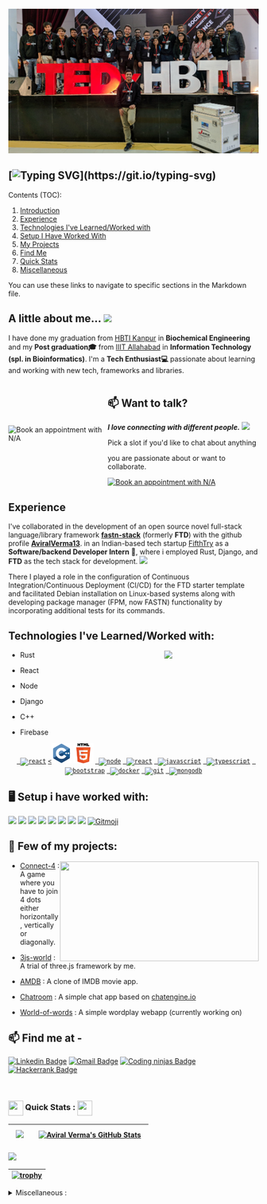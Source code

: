 <p  align="center"><a  href="https://aviralrabbit1.github.io"><img alt="Hello, I'm Aviral!" src="assets/TEDxHBTI.jpg"  /></a></p>


## [![Typing SVG](https://readme-typing-svg.herokuapp.com?font=Fira+Code&size=32&pause=1000&vCenter=true&width=800&height=80&lines=Hello+people!+Welcome+to+my+Profile!;I+am+Aviral+Verma%2C+a+tech+enthusiast.)](https://git.io/typing-svg)

Contents (TOC):

1. [Introduction](#a-little-about-me-)
2. [Experience](#experience)
3. [Technologies I've Learned/Worked with](#technologies-ive-learnedworked-with)
4. [Setup I Have Worked With](#%EF%B8%8F-setup-i-have-worked-with)
5. [My Projects](#-few-of-my-projects)
6. [Find Me](#-find-me-at--)
7. [Quick Stats](#-quick-stats--)
8. [Miscellaneous](#miscellaneous)

You can use these links to navigate to specific sections in the Markdown file.

## A little about me... <img src="https://media.giphy.com/media/VgCDAzcKvsR6OM0uWg/giphy.gif" width="45">

I have done my graduation from [HBTI Kanpur](https://hbtu.ac.in/) in **Biochemical Engineering** and my **Post graduation🎓** from [IIIT Allahabad](https://www.iiita.ac.in/) in **Information Technology (spl. in Bioinformatics)**. I'm a **Tech Enthusiast💻** passionate about learning and working with new tech, frameworks and libraries. 

<!-- <a href="https://calendly.com/aviral-verma/30-min" target="_blank"><img width="498" alt="meet_link" src="https://user-images.githubusercontent.com/15426564/144297439-f530f383-e73e-41e0-9914-a9b7d3f432e5.png"></a> -->

<div style="display: flex; justify-content: space-between; align-items: center;">
     <a href="https://www.picktime.com/abdd237e-2bff-4ad3-b24a-fea96c268a7a" 
            class="ptbkbtn" target="_blank" style="float: none;">
        <img border="none" align="right" width="200px" alt="Book an appointment with N/A"
            src="https://github.com/aviralrabbit1/aviralrabbit1/assets/54033735/d9291d18-39c2-4190-864a-dbcf72e84c59"/>
     </a>
    <div style="flex: 1;">
        <div>
        <h2>📫 Want to talk? </h2>
        <em><b>I love connecting with different people.</b></em>
        <img src="https://media.giphy.com/media/LnQjpWaON8nhr21vNW/giphy.gif" width="60">
        <p>Pick a slot if you'd like to chat about anything </p>
        <p>you are passionate about or want to collaborate.</p>
        <a class="ptbkbtn" target="_blank" style="float: none;"
            href="https://www.picktime.com/abdd237e-2bff-4ad3-b24a-fea96c268a7a" >
            <img border="none" alt="Book an appointment with N/A"
                src="https://www.picktime.com/img/widgetButtons/BookingPage/picktime-book-online-green.png" />
        </a>
        </div>
    </div>
</div>


## Experience

I've collaborated in the development of an open source novel full-stack language/library framework [**fastn-stack**](https://github.com/fastn-stack) (formerly **FTD**) with the github profile [**AviralVerma13**](https://github.com/AviralVerma13). in an Indian-based tech startup [FifthTry](https://www.fifthtry.com/) as a **Software/backend Developer Intern** 💼, where i employed Rust, Django, and **FTD** as the tech stack for development.  <img src="https://media.giphy.com/media/WUlplcMpOCEmTGBtBW/giphy.gif" width="60"> 

There I played a role in the configuration of Continuous Integration/Continuous Deployment (CI/CD) for the FTD starter template and facilitated Debian installation on Linux-based systems along with developing package manager (FPM, now FASTN) functionality by incorporating additional tests for its commands.

<!-- ![rocket](https://github.githubassets.com/images/icons/emoji/unicode/1f680.png)  -->

   
## Technologies I've Learned/Worked with:

<img src="https://media.giphy.com/media/M9gbBd9nbDrOTu1Mqx/giphy.gif" align="right" width="190" style="float: right;">

<p>
     
   - Rust
     
   - React
    
   - Node
     
   - Django
     
   - C++
     
   - Firebase

</p>

<div style="text-align: center;">
    <a href="https://reactjs.org/" target="_blank"><code> <img src="https://upload.wikimedia.org/wikipedia/commons/a/a7/React-icon.svg" alt="react" width="40" height="40"/></code></a>
<a href="https://cplusplus.com/" target="_blank" ><code><<img height="40" src="https://raw.githubusercontent.com/github/explore/80688e429a7d4ef2fca1e82350fe8e3517d3494d/topics/cpp/cpp.png"></code></a>
<a href="https://html.com/" target="_blank"><code><img height="40" src="https://raw.githubusercontent.com/github/explore/80688e429a7d4ef2fca1e82350fe8e3517d3494d/topics/html/html.png"></code></a>
<a href="https://nodejs.org/" target="_blank"><code> <img src="https://upload.wikimedia.org/wikipedia/commons/d/d9/Node.js_logo.svg" alt="node" width="40" height="40"/></code></a>
<a href="https://www.djangoproject.com/" target="_blank"><code> <img src="https://static.djangoproject.com/img/logos/django-logo-negative.1d528e2cb5fb.png" alt="react" width="70" height="40"/></code></a>
<a href="https://developer.mozilla.org/en-US/docs/Web/JavaScript" target="_blank"><code> <img src="https://upload.wikimedia.org/wikipedia/commons/6/6a/JavaScript-logo.png" alt="javascript" width="40" height="40"/></code></a>
<a href="https://www.typescriptlang.org/" target="_blank"><code> <img src="https://upload.wikimedia.org/wikipedia/commons/4/4c/Typescript_logo_2020.svg" alt="typescript" width="40" height="40"/></code></a>
<!-- <a href="https://nextjs.org/" target="_blank"><code> <img src="https://www.rlogical.com/wp-content/uploads/2021/08/Rlogical-Blog-Images-thumbnail.png" alt="nextjs" width="40" height="40"/></code></a> -->
<!-- <a href="https://tailwindcss.com/" target="_blank"><code> <img src="https://www.vectorlogo.zone/logos/tailwindcss/tailwindcss-icon.svg" alt="tailwind" width="40" height="40"/></code></a> -->
<a href="https://getbootstrap.com" target="_blank"><code> <img src="https://upload.wikimedia.org/wikipedia/commons/b/b2/Bootstrap_logo.svg" alt="bootstrap" width="40" height="40"/></code></a></code></a> <a href="https://www.docker.com/" target="_blank"><code> <img src="https://www.docker.com/wp-content/uploads/2022/03/vertical-logo-monochromatic.png" alt="docker" width="40" height="40"/></code></a>
<a href="https://git-scm.com/" target="_blank"><code> <img src="https://www.vectorlogo.zone/logos/git-scm/git-scm-icon.svg" alt="git" width="40" height="40"/></code></a>
<!-- <a href="https://jestjs.io" target="_blank"><code> <img src="https://www.vectorlogo.zone/logos/jestjsio/jestjsio-icon.svg" alt="jest" width="40" height="40"/></code></a> -->
<a href="https://www.mongodb.com/" target="_blank"><code> <img src="https://w7.pngwing.com/pngs/63/19/png-transparent-mongodb-database-nosql-postgresql-mongo-text-logo-business-thumbnail.png" alt="mongodb" width="40" height="40"/></code></a>
<!-- <a href="https://www.mysql.com/" target="_blank"><code> <img src="https://upload.wikimedia.org/wikipedia/commons/0/0a/MySQL_textlogo.svg" alt="mysql" width="40" height="40"/></code></a> -->
<!-- <a href="https://www.postgresql.org" target="_blank"><code> <img src="https://upload.wikimedia.org/wikipedia/commons/2/29/Postgresql_elephant.svg" alt="postgresql" width="40" height="40"/></code></a> -->
</div>



## 🖥️ Setup i have worked with:
<p>

<img src="https://img.shields.io/badge/Windows-555555.svg?&style=flat-square&logo=windows&logoColor=0078D6">
<img src="https://img.shields.io/badge/Ubuntu-555555.svg?&style=flat-square&logo=linux&logoColor=white">
<img src="https://img.shields.io/badge/Chrome-555555.svg?&style=flat-square&logo=google-chrome&logoColor=FABC0C">
<img src="https://img.shields.io/badge/Brave-555555.svg?&style=flat-square&logo=Brave&logoColor=orange">
<img src="https://img.shields.io/badge/VS Code-555555?style=flat-square&logo=visual-studio-code&logoColor=007ACC">
<img src="https://img.shields.io/badge/Intellij Idea-555555?style=flat-square&logo=Intellijidea&logoColor=white&bg_color=000">
<img src="https://img.shields.io/badge/Jupyter-555555.svg?&style=flat-square&logo=jupyter&logoColor=F37626">
<img src="https://img.shields.io/badge/Spotify-555555.svg?&style=flat-square&logo=spotify&logoColor=1ED760">
<a href="https://gitmoji.dev">
  <img
    src="https://img.shields.io/badge/gitmoji-%20😜%20😍-FFDD67.svg?style=flat-square"
    alt="Gitmoji"
  />
</a>

</p>

## 🎊 Few of my projects:

<p>
<img width="400" height="200" src="https://media.giphy.com/media/9B8wYztAoe1zO/source.gif" align="right">

- [Connect-4](https://aviralrabbit1.github.io/connect-4/) : A game where you have to join 4 dots either horizontally, vertically or diagonally.
  
- [3js-world](https://aviral-3js-portfolio.web.app/) : A trial of three.js framework by me.
  
- [AMDB](https://amdb-zeta.vercel.app/) : A clone of IMDB movie app.
  
- [Chatroom](https://aviralchatrooms.netlify.app/) : A simple chat app based on [chatengine.io](chatengine.io)
  
- [World-of-words](https://world-of-words.vercel.app/) : A simple wordplay webapp (currently working on)
  

</p>

## 📫 Find me at -

[![Linkedin Badge](https://img.shields.io/badge/-LinkedIn-blue?style=flat-square&logo=Linkedin&logoColor=white&link=https://www.linkedin.com/in/aviral-verma-iiita/)](https://www.linkedin.com/in/aviral-verma-iiita/)
[![Gmail Badge](https://img.shields.io/badge/-Gmail-d14836?style=flat-square&logo=Gmail&logoColor=white&link=mailto:aviral.robin@gmail.com)](mailto:aviral.robin@gmail.com) 
[![Coding ninjas Badge](https://img.shields.io/badge/-codingninjas-fff?style=flat-square&logo=codingninjas&logoColor=orange&link=https://www.codingninjas.com/studio/profile/aviralrabbit13)](https://www.codingninjas.com/studio/profile/aviralrabbit13)
[![Hackerrank Badge](https://img.shields.io/badge/-Hackerrank-050c1b?style=flat-square&logo=HackerRank&logoColor=white&link=https://www.hackerrank.com/aviral_robin)](https://www.hackerrank.com/aviral_robin)
<!-- [![LeetCode Badge](https://img.shields.io/badge/-LeetCode-fff?style=flat-square&logo=LeetCode&logoColor=gold&link=https://leetcode.com/aviralrabbit13/)](https://leetcode.com/aviralrabbit13/) -->

<br>

### <img src="https://media.giphy.com/media/ZCN6F3FAkwsyOGU2RS/giphy.gif" width="30" height="30" align="center"> Quick Stats : <img src="https://media.giphy.com/media/ZCN6F3FAkwsyOGU2RS/giphy.gif" width="30" height="30" align="center">

<p align="center">

| <a  href="https://github.com/aviralrabbit1"><img  style="margin:0.5rem"  src="https://github-readme-stats.vercel.app/api/top-langs/?username=aviralrabbit1&layout=donut&hide=Html&langs_count=7&title_color=ffffff&text_color=c9cacc&icon_color=4AB197&bg_color=1A2B34&exclude_repo=ml-model-for-gene-expression-of-prostate-cancer,first-envo"  /></a> | <a  href="https://github.com/aviralrabbit1"><img  style="margin:0.5rem"  src="https://github-readme-stats-sigma-five.vercel.app/api?username=aviralrabbit1&show_icons=true&line_height=27&count_private=true&title_color=ffffff&text_color=c9cacc&icon_color=4AB097&bg_color=1A2B34&hide=contrib" alt="Aviral Verma's GitHub Stats" /></a> |
| ------------- | ------------- |
</p>
<!-- [![Visits Badge](https://visitor-badge.laobi.icu/badge?page_id=aviralrabbit1)](https://aviral-3js-portfolio.web.app/) -->

<img  src="https://github-readme-streak-stats.herokuapp.com/?user=aviralrabbit1"></img>

<p align="center">
    
|[![trophy](https://github-profile-trophy.vercel.app/?username=aviralrabbit1&theme=onestar&margin-w=15&margin-h=15&column=-1)](https://github.com/aviralrabbit1)|
| -------------|

</p>

<!-- [![trophy](https://github-profile-trophy.vercel.app/?username=aviralrabbit1&theme=darkhub)](https://github.com/aviralrabbit1) -->

<!-- [![trophy](https://github-profile-trophy.vercel.app/?username=aviralrabbit1&theme=dark_lover)](https://github.com/aviralrabbit1) -->


<details>
<summary>Miscellaneous :</summary>

<a  href="https://aviralrabbit1.github.io"><img align="right" width="35%" alt="My Avatar" src="assets/Avatar.jpeg" /></a>

- **Working**: 🔭 I’m currently working on ... a sci-fi themed nasa project(educational).
- **Learning**: 🌱 I’m currently learning Node, MongoDB, CI/CD, Redux-toolkit.
- **Collaboration** :👯 I’m looking to collaborate on any new interesting project.
- **Hobbies** : I like music 🎹, poetry 📝✍ , anime and gaming 🎮.

<!-- ![](https://komarev.com/ghpvc/?username=aviralrabbit1&color=blue) -->


[![Aviral's wakatime stats](https://github-readme-stats.vercel.app/api/wakatime?username=aviralrabbit1&layout=compact)](https://github.com/aviralrabbit1/github-readme-stats)

<!-- ![Aviral's github activity graph](https://raw.githubusercontent.com/aviralrabbit1/aviralrabbit1/output/github-contribution-grid-snake.svg) -->

<!--START_SECTION:waka-->
![Profile Views](http://img.shields.io/badge/Profile%20Views-27-blue)

**🐱 My GitHub Data** 

> 📦 87.6 kB Used in GitHub's Storage 
 > 
> 🏆 1,276 Contributions in the Year 2023
 > 
> 💼 Opted to Hire
 > 
> 📜 42 Public Repositories 
 > 
> 🔑 2 Private Repositories 
 > 
**I'm a Night 🦉** 

```text
🌞 Morning                381 commits         ████░░░░░░░░░░░░░░░░░░░░░   14.57 % 
🌆 Daytime                294 commits         ███░░░░░░░░░░░░░░░░░░░░░░   11.24 % 
🌃 Evening                618 commits         ██████░░░░░░░░░░░░░░░░░░░   23.63 % 
🌙 Night                  1322 commits        █████████████░░░░░░░░░░░░   50.55 % 
```
📅 **I'm Most Productive on Sunday** 

```text
Monday                   364 commits         ███░░░░░░░░░░░░░░░░░░░░░░   13.92 % 
Tuesday                  402 commits         ████░░░░░░░░░░░░░░░░░░░░░   15.37 % 
Wednesday                364 commits         ███░░░░░░░░░░░░░░░░░░░░░░   13.92 % 
Thursday                 330 commits         ███░░░░░░░░░░░░░░░░░░░░░░   12.62 % 
Friday                   337 commits         ███░░░░░░░░░░░░░░░░░░░░░░   12.89 % 
Saturday                 384 commits         ████░░░░░░░░░░░░░░░░░░░░░   14.68 % 
Sunday                   434 commits         ████░░░░░░░░░░░░░░░░░░░░░   16.60 % 
```


📊 **This Week I Spent My Time On** 

```text
🕑︎ Time Zone: Asia/Kolkata

💬 Programming Languages: 
No Activity Tracked This Week

🐱‍💻 Projects: 
No Activity Tracked This Week
```

**I Mostly Code in JavaScript** 

```text
JavaScript               25 repos            ███████████████░░░░░░░░░░   58.14 % 
TypeScript               4 repos             ██░░░░░░░░░░░░░░░░░░░░░░░   09.30 % 
Python                   2 repos             █░░░░░░░░░░░░░░░░░░░░░░░░   04.65 % 
Shell                    1 repo              █░░░░░░░░░░░░░░░░░░░░░░░░   02.33 % 
C++                      1 repo              █░░░░░░░░░░░░░░░░░░░░░░░░   02.33 % 
```




 Last Updated on 18/11/2023 18:38:57 UTC
<!--END_SECTION:waka-->

</details>
<!-- 
<a href="https://www.instagram.com/aviral.rabbit/">
  <img align="right" alt="Aviral Verma | Instagram" width="25px" src="https://raw.githubusercontent.com/anuraghazra/aviralrabbit1/master/assets/twitter.svg" />
</a>
<a href="https://codesandbox.io/u/anuraghazra">
  <img align="right" alt="Aviral Verma | CodeSandbox" width="20px" src="https://raw.githubusercontent.com/aviralrabbit1/aviralrabbit1/master/assets/codesandbox.svg" />
</a> -->
